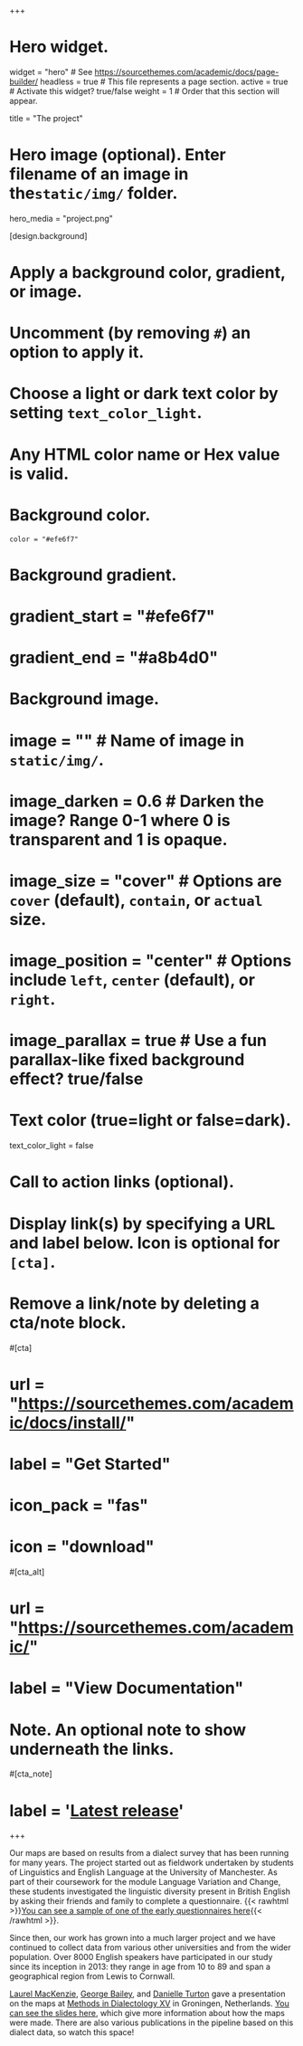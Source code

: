 +++
# Hero widget.
widget = "hero"  # See https://sourcethemes.com/academic/docs/page-builder/
headless = true  # This file represents a page section.
active = true  # Activate this widget? true/false
weight = 1  # Order that this section will appear.

title = "The project"

# Hero image (optional). Enter filename of an image in the`static/img/` folder.
hero_media = "project.png"

[design.background]
  # Apply a background color, gradient, or image.
  #   Uncomment (by removing `#`) an option to apply it.
  #   Choose a light or dark text color by setting `text_color_light`.
  #   Any HTML color name or Hex value is valid.

  # Background color.
    color = "#efe6f7"
  
  # Background gradient.
  # gradient_start = "#efe6f7"
  # gradient_end = "#a8b4d0"
   
  # Background image.
  # image = ""  # Name of image in `static/img/`.
  # image_darken = 0.6  # Darken the image? Range 0-1 where 0 is transparent and 1 is opaque.
  # image_size = "cover"  #  Options are `cover` (default), `contain`, or `actual` size.
  # image_position = "center"  # Options include `left`, `center` (default), or `right`.
  # image_parallax = true  # Use a fun parallax-like fixed background effect? true/false
  
  # Text color (true=light or false=dark).
  text_color_light = false

# Call to action links (optional).
#   Display link(s) by specifying a URL and label below. Icon is optional for `[cta]`.
#   Remove a link/note by deleting a cta/note block.
#[cta]
#  url = "https://sourcethemes.com/academic/docs/install/"
#  label = "Get Started"
#  icon_pack = "fas"
#  icon = "download"
  
#[cta_alt]
#  url = "https://sourcethemes.com/academic/"
#  label = "View Documentation"

# Note. An optional note to show underneath the links.
#[cta_note]
#  label = '<a class="js-github-release" href="https://sourcethemes.com/academic/updates" data-repo="gcushen/hugo-academic">Latest release<!-- V --></a>'
+++

Our maps are based on results from a dialect survey that has been running for many years. The project started out as fieldwork undertaken by students of Linguistics and English Language at the University of Manchester. As part of their coursework for the module Language Variation and Change, these students investigated the linguistic diversity present in British English by asking their friends and family to complete a questionnaire. {{< rawhtml >}}<a href="/img/questionnaire.png" target="_blank">You can see a sample of one of the early questionnaires here</a>{{< /rawhtml >}}. 

Since then, our work has grown into a much larger project and we have continued to collect data from various other universities and from the wider population. Over 8000 English speakers have participated in our study since its inception in 2013: they range in age from 10 to 89 and span a geographical region from Lewis to Cornwall.

[Laurel MacKenzie](http://www.laurelmackenzie.com/), [George Bailey](https://www.gbailey.uk/), and [Danielle Turton](https://danielleturton.rbind.io/) gave a presentation on the maps at [Methods in Dialectology XV](http://methodsxv.webhosting.rug.nl/) in Groningen, Netherlands. [You can see the slides here](/output/2014_methods_slides.pdf), which give more information about how the maps were made. There are also various publications in the pipeline based on this dialect data, so watch this space!